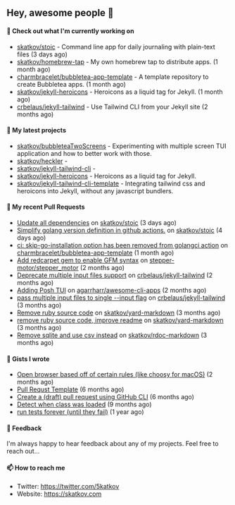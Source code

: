 ## Hey, awesome people 👋

#### 👷 Check out what I'm currently working on
 
- [skatkov/stoic](https://github.com/skatkov/stoic) - Command line app for daily journaling with plain-text files (3 days ago) 
- [skatkov/homebrew-tap](https://github.com/skatkov/homebrew-tap) - My own homebrew tap to distribute apps. (1 month ago) 
- [charmbracelet/bubbletea-app-template](https://github.com/charmbracelet/bubbletea-app-template) - A template repository to create Bubbletea apps. (1 month ago) 
- [skatkov/jekyll-heroicons](https://github.com/skatkov/jekyll-heroicons) - Heroicons as a liquid tag for Jekyll. (1 month ago) 
- [crbelaus/jekyll-tailwind](https://github.com/crbelaus/jekyll-tailwind) - Use Tailwind CLI from your Jekyll site (2 months ago)

#### 🌱 My latest projects
 
- [skatkov/bubbleteaTwoScreens](https://github.com/skatkov/bubbleteaTwoScreens) - Experimenting with multiple screen TUI application and how to better work with those. 
- [skatkov/heckler](https://github.com/skatkov/heckler) -  
- [skatkov/jekyll-tailwind-cli](https://github.com/skatkov/jekyll-tailwind-cli) -  
- [skatkov/jekyll-heroicons](https://github.com/skatkov/jekyll-heroicons) - Heroicons as a liquid tag for Jekyll. 
- [skatkov/jekyll-tailwind-cli-template](https://github.com/skatkov/jekyll-tailwind-cli-template) - Integrating tailwind css and heroicons into Jekyll, without any javascript bundlers.


#### 🔨 My recent Pull Requests
 
- [Update all dependencies](https://github.com/skatkov/stoic/pull/41) on [skatkov/stoic](https://github.com/skatkov/stoic) (3 days ago) 
- [Simplify golang version definition in github actions.](https://github.com/skatkov/stoic/pull/40) on [skatkov/stoic](https://github.com/skatkov/stoic) (4 days ago) 
- [ci: skip-go-installation option has been removed from golangci action](https://github.com/charmbracelet/bubbletea-app-template/pull/69) on [charmbracelet/bubbletea-app-template](https://github.com/charmbracelet/bubbletea-app-template) (1 month ago) 
- [Add redcarpet gem to enable GFM syntax](https://github.com/stepper-motor/stepper_motor/pull/11) on [stepper-motor/stepper_motor](https://github.com/stepper-motor/stepper_motor) (2 months ago) 
- [Deprecate multiple input files support](https://github.com/crbelaus/jekyll-tailwind/pull/17) on [crbelaus/jekyll-tailwind](https://github.com/crbelaus/jekyll-tailwind) (2 months ago) 
- [Adding Posh TUI](https://github.com/agarrharr/awesome-cli-apps/pull/652) on [agarrharr/awesome-cli-apps](https://github.com/agarrharr/awesome-cli-apps) (2 months ago) 
- [pass multiple input files to single --input flag](https://github.com/crbelaus/jekyll-tailwind/pull/16) on [crbelaus/jekyll-tailwind](https://github.com/crbelaus/jekyll-tailwind) (3 months ago) 
- [Remove ruby source code](https://github.com/skatkov/yard-markdown/pull/27) on [skatkov/yard-markdown](https://github.com/skatkov/yard-markdown) (3 months ago) 
- [remove ruby source code, improve readme](https://github.com/skatkov/yard-markdown/pull/26) on [skatkov/yard-markdown](https://github.com/skatkov/yard-markdown) (3 months ago) 
- [Remove sqlite and use csv instead](https://github.com/skatkov/rdoc-markdown/pull/42) on [skatkov/rdoc-markdown](https://github.com/skatkov/rdoc-markdown) (3 months ago)

#### 📓 Gists I wrote
 
- [Open browser based off of certain rules (like choosy for macOS)](https://gist.github.com/221b4f302779385494d9dfb9e9eb6aac) (2 months ago) 
- [Pull Requst Template](https://gist.github.com/4bea0868989828e2e221d9d8b2278e36) (6 months ago) 
- [Create a (draft) pull request using GitHub CLI](https://gist.github.com/06c4f37ab4de050940f7e7d2f1504006) (6 months ago) 
- [Detect when class was loaded](https://gist.github.com/642fe6f2abd7b756e2ca146dad4efe33) (9 months ago) 
- [run tests forever (until they fail)](https://gist.github.com/12617ad1fe45a1fc76bcac05e922868c) (1 year ago)

#### 💬 Feedback
I'm always happy to hear feedback about any of my projects. Feel free to reach out...

#### 📫 How to reach me

- Twitter: https://twitter.com/5katkov 
- Website: https://skatkov.com
